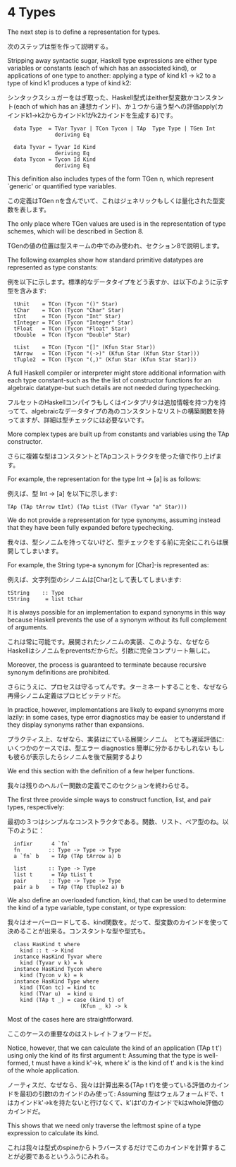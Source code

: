 # 4  Types

The next step is to define a representation for types.

次のステップは型を作って説明する。

Stripping away syntactic sugar, Haskell type expressions are either type variables or constants (each of which has an associated kind), or applications of one type to another: applying a type of kind k1 -> k2 to a type of kind k1 produces a type of kind k2:

シンタックスシュガーをはぎ取った、Haskell型式はeither型変数かコンスタント(each of which has an 連想カインド)、か１つから違う型への評価apply(カインドk1->k2からカインドk1がk2カインドを生成する)です。

	  data Type  = TVar Tyvar | TCon Tycon | TAp  Type Type | TGen Int
	               deriving Eq
	 
	  data Tyvar = Tyvar Id Kind
	               deriving Eq
	  data Tycon = Tycon Id Kind
	               deriving Eq

This definition also includes types of the form TGen n, which represent `generic' or quantified type variables.

この定義はTGen nを含んでいて、これはジェネリックもしくは量化された型変数を表します。

The only place where TGen values are used is in the representation of type schemes, which will be described in Section 8.

TGenの値の位置は型スキームの中でのみ使われ、セクション8で説明します。

The following examples show how standard primitive datatypes are represented as type constants:

例を以下に示します。標準的なデータタイプをどう表すか、は以下のように示す型を含みます:

	  tUnit    = TCon (Tycon "()" Star)
	  tChar    = TCon (Tycon "Char" Star)
	  tInt     = TCon (Tycon "Int" Star)
	  tInteger = TCon (Tycon "Integer" Star)
	  tFloat   = TCon (Tycon "Float" Star)
	  tDouble  = TCon (Tycon "Double" Star)
	 
	  tList    = TCon (Tycon "[]" (Kfun Star Star))
	  tArrow   = TCon (Tycon "(->)" (Kfun Star (Kfun Star Star)))
	  tTuple2  = TCon (Tycon "(,)" (Kfun Star (Kfun Star Star)))

A full Haskell compiler or interpreter might store additional information with each type constant-such as the the list of constructor functions for an algebraic datatype-but such details are not needed during typechecking.

フルセットのHaskellコンパイラもしくはインタプリタは追加情報を持つ力を持ってて、algebraicなデータタイプの為のコンスタントなリストの構築関数を持ってますが、詳細は型チェックには必要ないです。


More complex types are built up from constants and variables using the TAp constructor.

さらに複雑な型はコンスタントとTApコンストラクタを使った値で作り上げます。

For example, the representation for the type Int -> [a] is as follows:

例えば、型 Int -> [a] を以下に示します:

	TAp (TAp tArrow tInt) (TAp tList (TVar (Tyvar "a" Star)))

We do not provide a representation for type synonyms, assuming instead that they have been fully expanded before typechecking.

我々は、型シノニムを持ってないけど、型チェックをする前に完全にこれらは展開してしまいます。

For example, the String type-a synonym for [Char]-is represented as:

例えば、文字列型のシノニムは[Char]として表してしまいます:

	tString    :: Type
	tString     = list tChar

It is always possible for an implementation to expand synonyms in this way because Haskell prevents the use of a synonym without its full complement of arguments.

これは常に可能です。展開されたシノニムの実装、このような、なぜならHaskellはシノニムをpreventsだからだ。引数に完全コンプリート無しに。

Moreover, the process is guaranteed to terminate because recursive synonym definitions are prohibited.

さらにうえに、プロセスは守るってんです。ターミネートすることを、なぜなら再帰シノニム定義はプロヒビッテッドだ。

In practice, however, implementations are likely to expand synonyms more lazily: in some cases, type error diagnostics may be easier to understand if they display synonyms rather than expansions.

プラクティス上、なぜなら、実装はにている展開シノニム　とても遅延評価に: いくつかのケースでは、型エラー diagnostics 簡単に分かるかもしれない もしも彼らが表示したらシノニムを後で展開するより

We end this section with the definition of a few helper functions.

我々は残りのヘルパー関数の定義でこのセクションを終わらせる。

The first three provide simple ways to construct function, list, and pair types, respectively:

最初の３つはシンプルなコンストラクタである。関数、リスト、ペア型のね。以下のように：

	  infixr      4 `fn`
	  fn         :: Type -> Type -> Type
	  a `fn` b    = TAp (TAp tArrow a) b
	 
	  list       :: Type -> Type
	  list t      = TAp tList t
	  pair       :: Type -> Type -> Type
	  pair a b    = TAp (TAp tTuple2 a) b

We also define an overloaded function, kind, that can be used to determine the kind of a type variable, type constant, or type expression:

我々はオーバーロードしてる、kind関数を。だって、型変数のカインドを使って決めることが出来る。コンスタントな型や型式も。

	  class HasKind t where
	    kind :: t -> Kind
	  instance HasKind Tyvar where
	    kind (Tyvar v k) = k
	  instance HasKind Tycon where
	    kind (Tycon v k) = k
	  instance HasKind Type where
	    kind (TCon tc) = kind tc
	    kind (TVar u)  = kind u
	    kind (TAp t _) = case (kind t) of
	                       (Kfun _ k) -> k


Most of the cases here are straightforward.

ここのケースの重要なのはストレイトフォワードだ。

Notice, however, that we can calculate the kind of an application (TAp t t') using only the kind of its first argument t: Assuming that the type is well-formed, t must have a kind k'->k, where k' is the kind of t' and k is the kind of the whole application.

ノーティスだ、なぜなら、我々は計算出来る(TAp t t')を使っている評価のカインドを最初の引数tのカインドのみ使って: Assuming 型はウェルフォームドで、tはカインドk'->kを持たないと行けなくて、k'はt'のカインドでkはwhole評価のカインドだ。

This shows that we need only traverse the leftmost spine of a type expression to calculate its kind.

これは我々は型式のspineからトラバースするだけでこのカインドを計算することが必要であるというふうにみれる。


